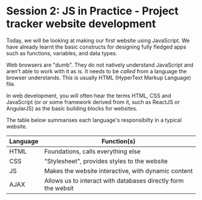 # Session 2: JS in Practice - Project tracker website development

Today, we will be looking at making our first website using JavaScript. We have already learnt the basic constructs for designing fully fledged apps such as functions, variables, and data types.

Web browsers are "dumb". They do not natively understand JavaScript and aren't able to work with it as is. It needs to be *called* from a language the browser understands. This is usually HTML (HyperText Markup Language) file.

In web development, you will often hear the terms HTML, CSS and JavaScript (or or some framework derived from it, such as ReactJS or AngularJS) as the basic building blocks for websites.

The table below summarises each language's responsibilty in a typical website.

|Language|Function(s)|
|---|---|
|HTML|Foundations, calls everything else|
|CSS|"Stylesheet", provides styles to the website|
|JS|Makes the website interactive, with dynamic content|
|AJAX|Allows us to interact with databases directly form the websit|
